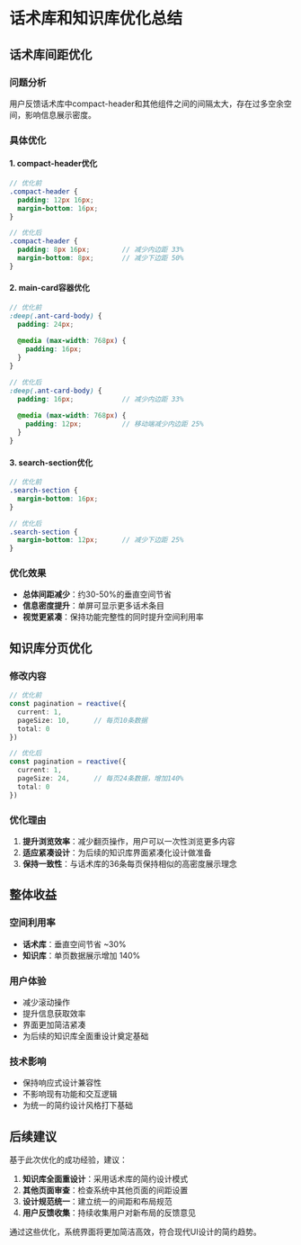# 话术库和知识库优化总结

## 话术库间距优化

### 问题分析
用户反馈话术库中compact-header和其他组件之间的间隔太大，存在过多空余空间，影响信息展示密度。

### 具体优化

#### 1. compact-header优化
```scss
// 优化前
.compact-header {
  padding: 12px 16px;
  margin-bottom: 16px;
}

// 优化后  
.compact-header {
  padding: 8px 16px;        // 减少内边距 33%
  margin-bottom: 8px;       // 减少下边距 50%
}
```

#### 2. main-card容器优化
```scss
// 优化前
:deep(.ant-card-body) {
  padding: 24px;
  
  @media (max-width: 768px) {
    padding: 16px;
  }
}

// 优化后
:deep(.ant-card-body) {
  padding: 16px;            // 减少内边距 33%
  
  @media (max-width: 768px) {
    padding: 12px;          // 移动端减少内边距 25%
  }
}
```

#### 3. search-section优化
```scss
// 优化前
.search-section {
  margin-bottom: 16px;
}

// 优化后
.search-section {
  margin-bottom: 12px;      // 减少下边距 25%
}
```

### 优化效果
- **总体间距减少**：约30-50%的垂直空间节省
- **信息密度提升**：单屏可显示更多话术条目
- **视觉更紧凑**：保持功能完整性的同时提升空间利用率

## 知识库分页优化

### 修改内容
```typescript
// 优化前
const pagination = reactive({
  current: 1,
  pageSize: 10,      // 每页10条数据
  total: 0
})

// 优化后
const pagination = reactive({
  current: 1,
  pageSize: 24,      // 每页24条数据，增加140%
  total: 0
})
```

### 优化理由
1. **提升浏览效率**：减少翻页操作，用户可以一次性浏览更多内容
2. **适应紧凑设计**：为后续的知识库界面紧凑化设计做准备
3. **保持一致性**：与话术库的36条每页保持相似的高密度展示理念

## 整体收益

### 空间利用率
- **话术库**：垂直空间节省 ~30%
- **知识库**：单页数据展示增加 140%

### 用户体验
- 减少滚动操作
- 提升信息获取效率
- 界面更加简洁紧凑
- 为后续的知识库全面重设计奠定基础

### 技术影响
- 保持响应式设计兼容性
- 不影响现有功能和交互逻辑
- 为统一的简约设计风格打下基础

## 后续建议

基于此次优化的成功经验，建议：

1. **知识库全面重设计**：采用话术库的简约设计模式
2. **其他页面审查**：检查系统中其他页面的间距设置
3. **设计规范统一**：建立统一的间距和布局规范
4. **用户反馈收集**：持续收集用户对新布局的反馈意见

通过这些优化，系统界面将更加简洁高效，符合现代UI设计的简约趋势。